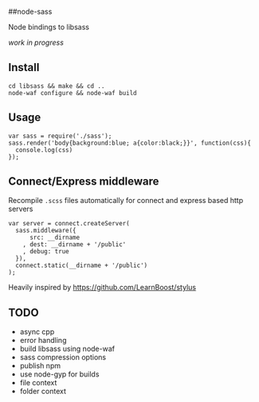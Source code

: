 ##node-sass

Node bindings to libsass

*work in progress*

## Install

    cd libsass && make && cd ..
    node-waf configure && node-waf build

## Usage

    var sass = require('./sass');
    sass.render('body{background:blue; a{color:black;}}', function(css){
      console.log(css)
    });

## Connect/Express middleware

Recompile `.scss` files automatically for connect and express based http servers

    var server = connect.createServer(
      sass.middleware({
          src: __dirname
        , dest: __dirname + '/public'
        , debug: true
      }),
      connect.static(__dirname + '/public')
    );

Heavily inspired by <https://github.com/LearnBoost/stylus>

## TODO

* async cpp
* error handling
* build libsass using node-waf
* sass compression options
* publish npm
* use node-gyp for builds
* file context
* folder context